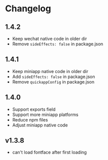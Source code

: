# Changelog
## 1.4.2

- Keep wechat native code in older dir
- Remove `sideEffects: false` in package.json

## 1.4.1

- Keep miniapp native code in older dir
- Add `sideEffects: false` in package.json
- Remove `quickappConfig` in package.json

## 1.4.0

- Support exports field
- Support more miniapp platforms
- Reduce npm files
- Adjust miniapp native code

## v1.3.8

- can't load fontface after first loading
